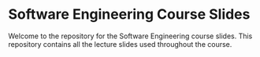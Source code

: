 # Software Engineering Course Slides

Welcome to the repository for the Software Engineering course slides. This repository contains all the lecture slides used throughout the course.
